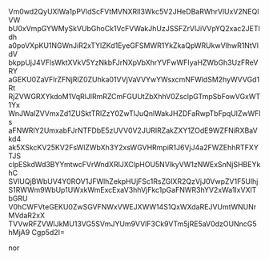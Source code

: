 Vm0wd2QyUXlWa1pPVldScFVtMVNXRll3Wkc5V2JHeDBaRWhrVlUxV2NEQlVW
bU0xVmpGYWMySkVUbGhoCk1VcFVWakJhUzJSSFZrVlJiVVpYQ2xac2JETldh
a0poVXpKU1NGWnJiR2xTYlZKd1EyeGFSMWR1YkZkaQpWRUkwVlhwR1NtVldV
bkppUjJ4VFlsWktXVkV5YzNkbFJrNXpVbXhrYVFwWFIyaHZWbGh3UzFReVRY
aGEKU0ZaVFlrZFNjRlZ0ZUhka01VVjVaVVYwYWsxcmNFWldSM2hyWVVGd1Rt
RjZVWGRXYkdoM1VqRlJlRmRZCmFGUUtZbXhhV0ZsclpGTmpSbFowVGxWT1Yx
WnJWalZVVmxZd1ZUSktTRlZzY0ZwTlJuQnlWakJHZDFaRwpTbFpqUlZwWFls
aFNWRlY2UmxabFJrNTFDbE5zUVV0V2JURlRZakZXY1ZOdE9WZFNiRXBaVkd4
ak5XSkcKV25KV2FsWlZWbXh3Y2xsWGVHRmpiR1J6VjJ4a2FWZEhhRTFXYTJS
clpESkdWd3BYYmtwcFVrWndXRlJXClpHOU5NVlkyVW1zNWExSnNjSHBEYkhC
SVlUQjBWbUV4Y0ROV1JFWlhZekpHUjFSc1RsZGlXR2QzVjJ0VwpZV1F5Ulhj
S1RWWm9WbUp1UWxkWmExcExaV3hhVjFkc1pGaFNWR3hYV2xWa1IxVXlTbGRU
V0hCWFVteGEKU0ZwSGVFNWxVWEJXWW14S1QxWXdaREJVUmtWNUNrMVdaR2xX
TVVwRFZVWlJkMU13VG5SVmJYUm9VVlF3Ck9VTm5jRE5aV0dzOUNncG5hMjA9
Cgp5d2I=

nor